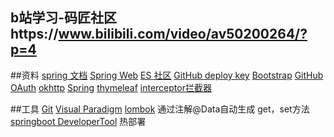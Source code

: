 ## b站学习-码匠社区https://www.bilibili.com/video/av50200264/?p=4


##资料
[spring 文档](https://spring.io/guides)
[Spring Web](https://spring.io/guides/gs/serving-web-content)
[ES 社区](https://elasticsearch.cn/explore)
[GitHub deploy key](https://developer.github.com/v3/guides/managing-deploy-keys/#deploy-keys)
[Bootstrap](https://v3.bootcss.com/getting-started)
[GitHub OAuth](https://developer.github.com/apps/building-oauth-apps/creating-an-oauth-app)
[okhttp](https://square.github.io/okhttp/)
[Spring](https://docs.spring.io/spring-boot/docs/2.0.0.RC1/reference/htmlsingle/#boot-features-embedded-container)
[thymeleaf](https://www.thymeleaf.org/)
[interceptor拦截器](https://docs.spring.io/spring/docs/5.0.3.RELEASE/spring-framework-reference/web.html#mvc-handlermapping-interceptor)

##工具
[Git](https://git-scm.com/download)
[Visual Paradigm](https://www.visual-paradigm.com)
[lombok](https://projectlombok.org/) 通过注解@Data自动生成 get，set方法
[springboot DeveloperTool](https://docs.spring.io/spring-boot/docs/2.0.0.RC1/reference/htmlsingle/#using-boot-devtools) 热部署